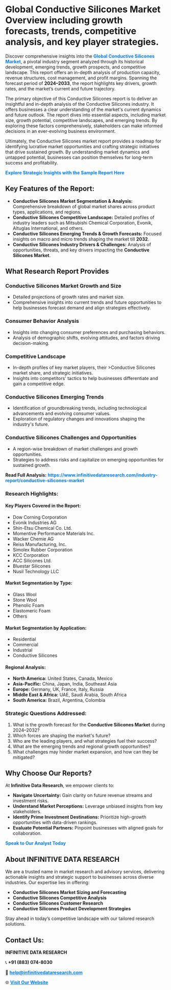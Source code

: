 <h1>Global Conductive Silicones Market Overview including growth forecasts, trends, competitive analysis, and key player strategies.</h1>
<p>
Discover comprehensive insights into the 
<a href="https://www.infinitivedataresearch.com/industry-report/conductive-silicones-market" rel="dofollow" style="color: #007BFF; text-decoration: none;"><strong>Global Conductive Silicones Market</strong></a>, a pivotal industry segment analyzed through its historical development, emerging trends, growth prospects, and competitive landscape. This report offers an in-depth analysis of production capacity, revenue structures, cost management, and profit margins. Spanning the forecast period of <strong>2024–2033</strong>, the report highlights key drivers, growth rates, and the market’s current and future trajectory.
</p>
<p>
The primary objective of this Conductive Silicones report is to deliver an insightful and in-depth analysis of the Conductive Silicones industry. It offers businesses a clear understanding of the market's current dynamics and future outlook. The report dives into essential aspects, including market size, growth potential, competitive landscapes, and emerging trends. By exploring these factors comprehensively, stakeholders can make informed decisions in an ever-evolving business environment.
</p>
<p>
Ultimately, the Conductive Silicones market report provides a roadmap for identifying lucrative market opportunities and crafting strategic initiatives that drive sustained growth. By understanding market dynamics and untapped potential, businesses can position themselves for long-term success and profitability.
</p>
<p>
<a href="https://www.infinitivedataresearch.com/request-sample/reportId=107409" style="color: #007BFF; text-decoration: none;"><strong>Explore Strategic Insights with the Sample Report Here</strong></a>
</p>

<h2>Key Features of the Report:</h2>
<ul>
<li><strong>Conductive Silicones Market Segmentation & Analysis:</strong> Comprehensive breakdown of global market shares across product types, applications, and regions.</li>
<li><strong>Conductive Silicones Competitive Landscape:</strong> Detailed profiles of industry leaders such as Mitsubishi Chemical Corporation, Evonik, Altuglas International, and others.</li>
<li><strong>Conductive Silicones Emerging Trends & Growth Forecasts:</strong> Focused insights on macro and micro trends shaping the market till <strong>2032</strong>.</li>
<li><strong>Conductive Silicones Industry Drivers & Challenges:</strong> Analysis of opportunities, threats, and key drivers impacting the <strong>Conductive Silicones Market</strong>.</li>
</ul>

<h2>What Research Report Provides</h2>
<h3>Conductive Silicones Market Growth and Size</h3>
<ul>
<li>Detailed projections of growth rates and market size.</li>
<li>Comprehensive insights into current trends and future opportunities to help businesses forecast demand and align strategies effectively.</li>
</ul>

<h3>Consumer Behavior Analysis</h3>
<ul>
<li>Insights into changing consumer preferences and purchasing behaviors.</li>
<li>Analysis of demographic shifts, evolving attitudes, and factors driving decision-making.</li>
</ul>

<h3>Competitive Landscape</h3>
<ul>
<li>In-depth profiles of key market players, their >Conductive Silicones market share, and strategic initiatives.</li>
<li>Insights into competitors' tactics to help businesses differentiate and gain a competitive edge.</li>
</ul>

<h3>Conductive Silicones Emerging Trends</h3>
<ul>
<li>Identification of groundbreaking trends, including technological advancements and evolving consumer values.</li>
<li>Exploration of regulatory changes and innovations shaping the industry's future.</li>
</ul>

<h3>Conductive Silicones Challenges and Opportunities</h3>
<ul>
<li>A region-wise breakdown of market challenges and growth opportunities.</li>
<li>Strategies to address risks and capitalize on emerging opportunities for sustained growth.</li>
</ul>
<p><strong>Read Full Analysis:</strong> <a href="https://www.infinitivedataresearch.com/industry-report/conductive-silicones-market" rel="dofollow" style="color: #007BFF; text-decoration: none;"><strong>https://www.infinitivedataresearch.com/industry-report/conductive-silicones-market</strong></a></p>
<h3>Research Highlights:</h3>
<h4>Key Players Covered in the Report:</h4>
<ul><li>Dow Corning Corporation</li><li>Evonik Industries AG</li><li>Shin-Etsu Chemical Co. Ltd.</li><li>Momentive Performance Materials Inc.</li><li>Wacker Chemie AG</li><li>Reiss Manufacturing, Inc.</li><li>Simolex Rubber Corporation</li><li>KCC Corporation</li><li>ACC Silicones Ltd.</li><li>Bluestar Silicones</li><li>Nusil Technology LLC</li></ul>
<h4>Market Segmentation by Type:</h4>
<ul><li>Glass Wool</li><li>Stone Wool</li><li>Phenolic Foam</li><li>Elastomeric Foam</li><li>Others</li></ul>
<h4>Market Segmentation by Application:</h4>
<ul><li>Residential</li><li>Commercial</li><li>Industrial</li><li>Conductive Silicones</li></ul>

<h4>Regional Analysis:</h4>
<ul>
<li><strong>North America:</strong> United States, Canada, Mexico</li>
<li><strong>Asia-Pacific:</strong> China, Japan, India, Southeast Asia</li>
<li><strong>Europe:</strong> Germany, UK, France, Italy, Russia</li>
<li><strong>Middle East & Africa:</strong> UAE, Saudi Arabia, South Africa</li>
<li><strong>South America:</strong> Brazil, Argentina, Colombia</li>
</ul>

<h3>Strategic Questions Addressed:</h3>
<ol>
<li>What is the growth forecast for the <strong>Conductive Silicones Market</strong> during 2024–2032?</li>
<li>Which forces are shaping the market's future?</li>
<li>Who are the leading players, and what strategies fuel their success?</li>
<li>What are the emerging trends and regional growth opportunities?</li>
<li>What challenges may hinder market expansion, and how can they be mitigated?</li>
</ol>

<h2>Why Choose Our Reports?</h2>
<p>At <strong>Infinitive Data Research</strong>, we empower clients to:</p>
<ul>
<li><strong>Navigate Uncertainty:</strong> Gain clarity on future revenue streams and investment risks.</li>
<li><strong>Understand Market Perceptions:</strong> Leverage unbiased insights from key stakeholders.</li>
<li><strong>Identify Prime Investment Destinations:</strong> Prioritize high-growth opportunities with data-driven rankings.</li>
<li><strong>Evaluate Potential Partners:</strong> Pinpoint businesses with aligned goals for collaboration.</li>
</ul>
<p><a href="https://www.infinitivedataresearch.com/industry-report/conductive-silicones-market" rel="dofollow" style="color: #007BFF; text-decoration: none;"><strong>Speak to Our Analyst Today</strong></a></p>

<h2>About INFINITIVE DATA RESEARCH</h2>
<p>We are a trusted name in market research and advisory services, delivering actionable insights and strategic support to businesses across diverse industries. Our expertise lies in offering:</p>
<ul>
<li><strong>Conductive Silicones Market Sizing and Forecasting</strong></li>
<li><strong>Conductive Silicones Competitive Analysis</strong></li>
<li><strong>Conductive Silicones Customer Research</strong></li>
<li><strong>Conductive Silicones Product Development Strategies</strong></li>
</ul>
<p>Stay ahead in today’s competitive landscape with our tailored research solutions.</p>

<h2>Contact Us:</h2>
<p><strong>INFINITIVE DATA RESEARCH</strong></p>
<p>📞 <strong>+91 (883) 074-8030</strong></p>
<p>📧 <strong><a href="mailto:help@infinitivedataresearch.com" style="color: #007BFF;">help@infinitivedataresearch.com</a></strong></p>
<p>🌐 <strong><a href="https://www.infinitivedataresearch.com" rel="dofollow" style="color: #007BFF;">Visit Our Website</a></strong></p>